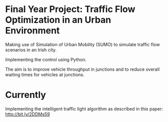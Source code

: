 # Final Year Project: Traffic Flow Optimization in an Urban Environment

Making use of Simulation of Urban Mobility (SUMO) to simulate traffic flow scenarios in an Irish city. 

Implementing the control using Python. 

The aim is to improve vehicle throughput in junctions and to reduce overall waiting times for vehicles at junctions.

# Currently

Implementing the intelligent traffic light algorithm as described in this paper: http://bit.ly/2DDMs59


